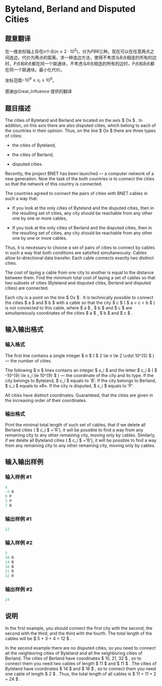 # Byteland, Berland and Disputed Cities

## 题意翻译

在一维坐标轴上存在$n$个点$(n\le2\cdot 10^5)$，分为$PBR$三种。现在可以在任意两点之间连边，代价为两点的距离。求一种连边方法，使得不考虑与$B$点相连的所有的边时，$P$点和$R$点都在同一个联通块，不考虑与$R$点相连的所有的边时，$P$点和$B$点都在同一个联通块。最小化代价。

坐标范围$-10^9\le x_i\le 10^9$。

感谢@Great_Influence 提供的翻译

## 题目描述

The cities of Byteland and Berland are located on the axis $ Ox $ . In addition, on this axis there are also disputed cities, which belong to each of the countries in their opinion. Thus, on the line $ Ox $ there are three types of cities:

- the cities of Byteland,

- the cities of Berland,

- disputed cities.

Recently, the project BNET has been launched — a computer network of a new generation. Now the task of the both countries is to connect the cities so that the network of this country is connected.

The countries agreed to connect the pairs of cities with BNET cables in such a way that:

- If you look at the only cities of Byteland and the disputed cities, then in the resulting set of cities, any city should be reachable from any other one by one or more cables,

- If you look at the only cities of Berland and the disputed cities, then in the resulting set of cities, any city should be reachable from any other one by one or more cables.

Thus, it is necessary to choose a set of pairs of cities to connect by cables in such a way that both conditions are satisfied simultaneously. Cables allow bi-directional data transfer. Each cable connects exactly two distinct cities.

The cost of laying a cable from one city to another is equal to the distance between them. Find the minimum total cost of laying a set of cables so that two subsets of cities (Byteland and disputed cities, Berland and disputed cities) are connected.

Each city is a point on the line $ Ox $ . It is technically possible to connect the cities $ a $ and $ b $ with a cable so that the city $ c $ ( $ a < c < b $ ) is not connected to this cable, where $ a $ , $ b $ and $ c $ are simultaneously coordinates of the cities $ a $ , $ b $ and $ c $ .

## 输入输出格式

### 输入格式

The first line contains a single integer $ n $ ( $ 2 \le n \le 2 \cdot 10^{5} $ ) — the number of cities.

The following $ n $ lines contains an integer $ x_i $ and the letter $ c_i $ ( $ -10^{9} \le x_i \le 10^{9} $ ) — the coordinate of the city and its type. If the city belongs to Byteland, $ c_i $ equals to 'B'. If the city belongs to Berland, $ c_i $ equals to «R». If the city is disputed, $ c_i $ equals to 'P'.

All cities have distinct coordinates. Guaranteed, that the cities are given in the increasing order of their coordinates.

### 输出格式

Print the minimal total length of such set of cables, that if we delete all Berland cities ( $ c_i $ ='R'), it will be possible to find a way from any remaining city to any other remaining city, moving only by cables. Similarly, if we delete all Byteland cities ( $ c_i $ ='B'), it will be possible to find a way from any remaining city to any other remaining city, moving only by cables.

## 输入输出样例

### 输入样例 #1

```cpp
4
-5 R
0 P
3 P
7 B

```
### 输出样例 #1

```cpp
12

```
### 输入样例 #2

```cpp
5
10 R
14 B
16 B
21 R
32 R

```
### 输出样例 #2

```cpp
24

```
## 说明

In the first example, you should connect the first city with the second, the second with the third, and the third with the fourth. The total length of the cables will be $ 5 + 3 + 4 = 12 $ .

In the second example there are no disputed cities, so you need to connect all the neighboring cities of Byteland and all the neighboring cities of Berland. The cities of Berland have coordinates $ 10, 21, 32 $ , so to connect them you need two cables of length $ 11 $ and $ 11 $ . The cities of Byteland have coordinates $ 14 $ and $ 16 $ , so to connect them you need one cable of length $ 2 $ . Thus, the total length of all cables is $ 11 + 11 + 2 = 24 $ .

